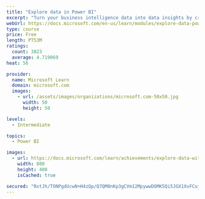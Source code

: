 ```yaml
---
title: "Explore data in Power BI"
excerpt: "Turn your business intelligence data into data insights by creating and configuring Power BI dashboards."
webUrl: https://docs.microsoft.com/en-us/learn/modules/explore-data-power-bi/
type: course
price: Free
length: PT53M
ratings:
  count: 3823
  average: 4.719069
heat: 56

provider:
  name: Microsoft Learn
  domain: microsoft.com
  images:
    - url: /assets/images/organizations/microsoft.com-50x50.jpg
      width: 50
      height: 50

levels:
  - Intermediate

topics:
  - Power BI

images:
  - url: https://docs.microsoft.com/learn/achievements/explore-data-with-power-bi-desktop-social.png
    width: 800
    height: 400
    isCached: true

secured: "RxtJh/TONPgdUcwN+H4zQp/Q7QM0nKp3gCVm12MpywwDOMK5Qi5JGX1XvFCujfTG8lGsPZo0FLdP3m/8m3swWW2NcCdIaaPzmd4FZ6gCRcdu8KRP+CKGDRxjQVJ23yXVis/ho/M2K55MHgmqRcQzbUJk245MV38HYS6t0VVUttdbkGCLJ9mHVqL6SylR/SMFB9RKXuOYS/wwsgtLilQ2KCPd66aqZLt0h+FXLdqgNqgkB3g4EEvtWMlFhpI5nkHHHY58qXgAXBwVxInFqyJpJ493pmKuSNozqiP4J4s3yuJbDN0OMwjOtg3/6fkxBX4xa6l5456rVBAncIgaS53Tkkwx0m8qQl4oW2a18CRPOzA/60hBNELNm105Hza5J/trg9HX9OAhKvwJc5v0x6ojd70QetxqVlaaG+naHuFKBUQ=;DkcvZFBKdohmCWJoITJCPA=="
---
```


